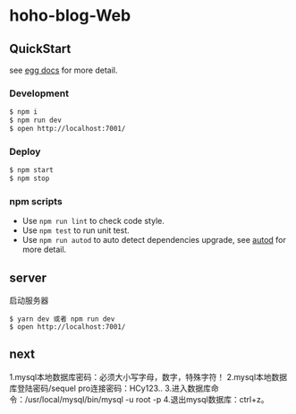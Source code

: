 # hoho-blog-Web



## QuickStart

<!-- add docs here for user -->

see [egg docs][egg] for more detail.

### Development

```bash
$ npm i
$ npm run dev
$ open http://localhost:7001/
```

### Deploy

```bash
$ npm start
$ npm stop
```

### npm scripts

- Use `npm run lint` to check code style.
- Use `npm test` to run unit test.
- Use `npm run autod` to auto detect dependencies upgrade, see [autod](https://www.npmjs.com/package/autod) for more detail.


[egg]: https://eggjs.org


## server
启动服务器
```
$ yarn dev 或者 npm run dev
$ open http://localhost:7001/
```


## next
1.mysql本地数据库密码：必须大小写字母，数字，特殊字符！
2.mysql本地数据库登陆密码/sequel pro连接密码：HCy123..
3.进入数据库命令：/usr/local/mysql/bin/mysql -u root -p
4.退出mysql数据库：ctrl+z。

